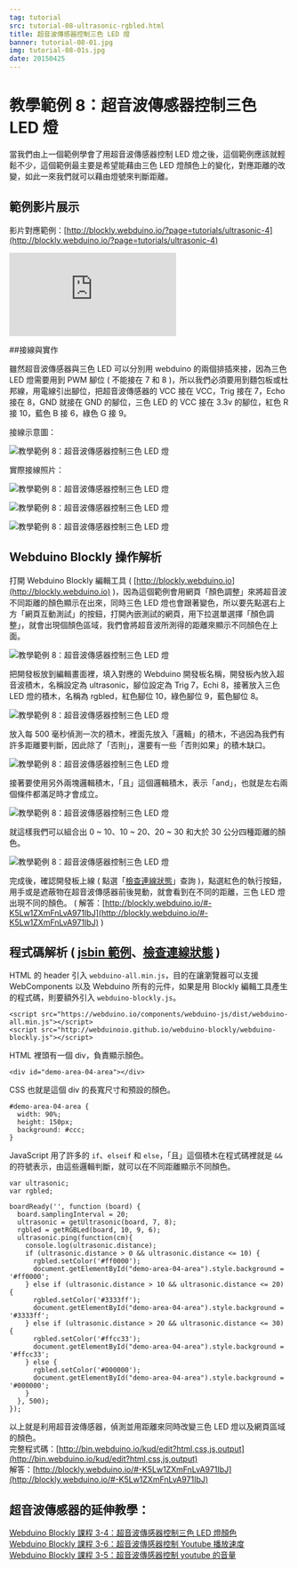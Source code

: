 ```yaml
---
tag: tutorial
src: tutorial-08-ultrasonic-rgbled.html
title: 超音波傳感器控制三色 LED 燈
banner: tutorial-08-01.jpg
img: tutorial-08-01s.jpg
date: 20150425
---
```


<!-- @@master  = ../../_layout.html-->

<!-- @@block  =  meta-->

<title>教學範例 8：超音波傳感器控制三色 LED 燈 :::: Webduino = Web × Arduino</title>

<meta name="description" content="當我們由上一個範例學會了用超音波傳感器控制 LED 燈之後，這個範例應該就輕鬆不少，這個 webduino 範例最主要是希望能藉由三色 LED 燈顏色上的變化，對應距離的改變，如此一來我們就可以藉由燈號來判斷距離。">

<meta itemprop="description" content="當我們由上一個範例學會了用超音波傳感器控制 LED 燈之後，這個範例應該就輕鬆不少，這個 webduino 範例最主要是希望能藉由三色 LED 燈顏色上的變化，對應距離的改變，如此一來我們就可以藉由燈號來判斷距離。">

<meta property="og:description" content="當我們由上一個範例學會了用超音波傳感器控制 LED 燈之後，這個範例應該就輕鬆不少，這個 webduino 範例最主要是希望能藉由三色 LED 燈顏色上的變化，對應距離的改變，如此一來我們就可以藉由燈號來判斷距離。">

<meta property="og:title" content="教學範例 8：超音波傳感器控制三色 LED 燈" >

<meta property="og:url" content="https://webduino.io/tutorials/tutorial-08-ultrasonic-rgbled.html">

<meta property="og:image" content="https://webduino.io/img/tutorials/tutorial-08-01s.jpg">

<meta itemprop="image" content="https://webduino.io/img/tutorials/tutorial-08-01s.jpg">

<include src="../_include-tutorials.html"></include>

<!-- @@close-->



<!-- @@block  =  tutorials-->
# 教學範例 8：超音波傳感器控制三色 LED 燈

當我們由上一個範例學會了用超音波傳感器控制 LED 燈之後，這個範例應該就輕鬆不少，這個範例最主要是希望能藉由三色 LED 燈顏色上的變化，對應距離的改變，如此一來我們就可以藉由燈號來判斷距離。

## 範例影片展示

影片對應範例：[http://blockly.webduino.io/?page=tutorials/ultrasonic-4](http://blockly.webduino.io/?page=tutorials/ultrasonic-4) 

<iframe class="youtube" src="https://www.youtube.com/embed/8lDL6_2io1Y" frameborder="0" allowfullscreen></iframe>

##接線與實作

雖然超音波傳感器與三色 LED 可以分別用 webduino 的兩個排插來接，因為三色 LED 燈需要用到 PWM 腳位 ( 不能接在 7 和 8 )，所以我們必須要用到麵包板或杜邦線，用電線引出腳位，把超音波傳感器的 VCC 接在 VCC，Trig 接在 7，Echo 接在 8，GND 就接在 GND 的腳位，三色 LED 的 VCC 接在 3.3v 的腳位，紅色 R 接 10，藍色 B 接 6，綠色 G 接 9。

接線示意圖：

![教學範例 8：超音波傳感器控制三色 LED 燈](../img/tutorials/tutorial-08-02.jpg)

實際接線照片：

![教學範例 8：超音波傳感器控制三色 LED 燈](../img/tutorials/tutorial-08-03.jpg)

![教學範例 8：超音波傳感器控制三色 LED 燈](../img/tutorials/tutorial-08-04.jpg)

![教學範例 8：超音波傳感器控制三色 LED 燈](../img/tutorials/tutorial-08-05.jpg)

## Webduino Blockly 操作解析

打開 Webduino Blockly 編輯工具 ( [http://blockly.webduino.io](http://blockly.webduino.io) )，因為這個範例會用網頁「顏色調整」來將超音波不同距離的顏色顯示在出來，同時三色 LED 燈也會跟著變色，所以要先點選右上方「網頁互動測試」的按鈕，打開內嵌測試的網頁，用下拉選單選擇「顏色調整」，就會出現個顏色區域，我們會將超音波所測得的距離來顯示不同顏色在上面。

![教學範例 8：超音波傳感器控制三色 LED 燈](../img/tutorials/tutorial-08-06.jpg)

把開發板放到編輯畫面裡，填入對應的 Webduino 開發板名稱，開發板內放入超音波積木，名稱設定為 ultrasonic，腳位設定為 Trig 7，Echi 8，接著放入三色 LED 燈的積木，名稱為 rgbled，紅色腳位 10，綠色腳位 9，藍色腳位 8。

![教學範例 8：超音波傳感器控制三色 LED 燈](../img/tutorials/tutorial-08-07.jpg)

放入每 500 毫秒偵測一次的積木，裡面先放入「邏輯」的積木，不過因為我們有許多距離要判斷，因此除了「否則」，還要有一些「否則如果」的積木缺口。

![教學範例 8：超音波傳感器控制三色 LED 燈](../img/tutorials/tutorial-08-08.jpg)

接著要使用另外兩塊邏輯積木，「且」這個邏輯積木，表示「and」，也就是左右兩個條件都滿足時才會成立。

![教學範例 8：超音波傳感器控制三色 LED 燈](../img/tutorials/tutorial-08-09.jpg)

就這樣我們可以組合出 0 ~ 10、10 ~ 20、20 ~ 30 和大於 30 公分四種距離的顏色。

![教學範例 8：超音波傳感器控制三色 LED 燈](../img/tutorials/tutorial-08-10.jpg)

完成後，確認開發板上線 ( 點選「[檢查連線狀態](https://webduino.io/device.html)」查詢 )，點選紅色的執行按鈕，用手或是遮蔽物在超音波傳感器前後晃動，就會看到在不同的距離，三色 LED 燈出現不同的顏色。
( 解答：[http://blockly.webduino.io/#-K5Lw1ZXmFnLvA971IbJ](http://blockly.webduino.io/#-K5Lw1ZXmFnLvA971IbJ) )

## 程式碼解析 ( [jsbin 範例](http://bin.webduino.io/kud/edit?html,css,js,output)、[檢查連線狀態](https://webduino.io/device.html) )

HTML 的 header 引入 `webduino-all.min.js`，目的在讓瀏覽器可以支援 WebComponents 以及 Webduino 所有的元件，如果是用 Blockly 編輯工具產生的程式碼，則要額外引入 `webduino-blockly.js`。

	<script src="https://webduino.io/components/webduino-js/dist/webduino-all.min.js"></script>
	<script src="http://webduinoio.github.io/webduino-blockly/webduino-blockly.js"></script>

HTML 裡頭有一個 div，負責顯示顏色。

	<div id="demo-area-04-area"></div>

CSS 也就是這個 div 的長寬尺寸和預設的顏色。

	#demo-area-04-area {
	  width: 90%;
	  height: 150px;
	  background: #ccc;
	}

JavaScript 用了許多的 `if`、`elseif` 和 `else`，「且」這個積木在程式碼裡就是 `&&` 的符號表示，由這些邏輯判斷，就可以在不同距離顯示不同顏色。

	var ultrasonic;
	var rgbled;

	boardReady('', function (board) {
	  board.samplingInterval = 20;
	  ultrasonic = getUltrasonic(board, 7, 8);
	  rgbled = getRGBLed(board, 10, 9, 6);
	  ultrasonic.ping(function(cm){
	    console.log(ultrasonic.distance);
	    if (ultrasonic.distance > 0 && ultrasonic.distance <= 10) {
	      rgbled.setColor('#ff0000');
	      document.getElementById("demo-area-04-area").style.background = '#ff0000';
	    } else if (ultrasonic.distance > 10 && ultrasonic.distance <= 20) {
	      rgbled.setColor('#3333ff');
	      document.getElementById("demo-area-04-area").style.background = '#3333ff';
	    } else if (ultrasonic.distance > 20 && ultrasonic.distance <= 30) {
	      rgbled.setColor('#ffcc33');
	      document.getElementById("demo-area-04-area").style.background = '#ffcc33';
	    } else {
	      rgbled.setColor('#000000');
	      document.getElementById("demo-area-04-area").style.background = '#000000';
	    }
	  }, 500);
	});

以上就是利用超音波傳感器，偵測並用距離來同時改變三色 LED 燈以及網頁區域的顏色。  
完整程式碼：[http://bin.webduino.io/kud/edit?html,css,js,output](http://bin.webduino.io/kud/edit?html,css,js,output)  
解答：[http://blockly.webduino.io/#-K5Lw1ZXmFnLvA971IbJ](http://blockly.webduino.io/#-K5Lw1ZXmFnLvA971IbJ)

## 超音波傳感器的延伸教學：

[Webduino Blockly 課程 3-4：超音波傳感器控制三色 LED 燈顏色](http://blockly.webduino.io/?lang=zh-hant&page=tutorials/ultrasonic-4#-JvS1HjBSLU7wbtmLxKB)  
[Webduino Blockly 課程 3-6：超音波傳感器控制 Youtube 播放速度](http://blockly.webduino.io/?lang=zh-hant&page=tutorials/ultrasonic-6#-JxEs_Z0dmBi0nu3Pylw)  
[Webduino Blockly 課程 3-5：超音波傳感器控制 youtube 的音量](http://blockly.webduino.io/?lang=zh-hant&page=tutorials/ultrasonic-5#-JwgqGd0PtGFPC8GNcfY) 




<!-- @@close-->